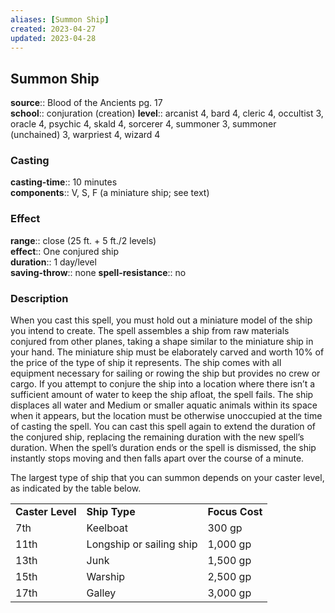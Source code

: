 ```yaml
---
aliases: [Summon Ship]
created: 2023-04-27
updated: 2023-04-28
---
```


## Summon Ship

**source**:: Blood of the Ancients pg. 17  
**school**:: conjuration (creation)
**level**:: arcanist 4, bard 4, cleric 4, occultist 3, oracle 4, psychic 4, skald 4, sorcerer 4, summoner 3, summoner (unchained) 3, warpriest 4, wizard 4

### Casting

**casting-time**:: 10 minutes  
**components**:: V, S, F (a miniature ship; see text)

### Effect

**range**:: close (25 ft. + 5 ft./2 levels)  
**effect**:: One conjured ship  
**duration**:: 1 day/level  
**saving-throw**:: none
**spell-resistance**:: no

### Description

When you cast this spell, you must hold out a miniature model of the ship you intend to create. The spell assembles a ship from raw materials conjured from other planes, taking a shape similar to the miniature ship in your hand. The miniature ship must be elaborately carved and worth 10% of the price of the type of ship it represents. The ship comes with all equipment necessary for sailing or rowing the ship but provides no crew or cargo. If you attempt to conjure the ship into a location where there isn’t a sufficient amount of water to keep the ship afloat, the spell fails. The ship displaces all water and Medium or smaller aquatic animals within its space when it appears, but the location must be otherwise unoccupied at the time of casting the spell. You can cast this spell again to extend the duration of the conjured ship, replacing the remaining duration with the new spell’s duration. When the spell’s duration ends or the spell is dismissed, the ship instantly stops moving and then falls apart over the course of a minute.  
  
The largest type of ship that you can summon depends on your caster level, as indicated by the table below.  
  

|                  |                          |                |
|------------------|--------------------------|----------------|
| **Caster Level** | **Ship Type**            | **Focus Cost** |
| 7th              | Keelboat                 | 300 gp         |
| 11th             | Longship or sailing ship | 1,000 gp       |
| 13th             | Junk                     | 1,500 gp       |
| 15th             | Warship                  | 2,500 gp       |
| 17th             | Galley                   | 3,000 gp       |
